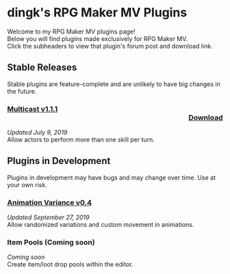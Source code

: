 # dingk's RPG Maker MV Plugins
Welcome to my RPG Maker MV plugins page!  
Below you will find plugins made exclusively for RPG Maker MV.  
Click the subheaders to view that plugin's forum post and download link.  

## Stable Releases
Stable plugins are feature-complete and are unlikely to have big changes in the future.

### [Multicast v1.1.1](https://forums.rpgmakerweb.com/index.php?threads/110706/)<div style='text-align: right'><a href='https://forums.rpgmakerweb.com/index.php?threads/110706/'>Download</a></div>
*Updated July 9, 2019*  
Allow actors to perform more than one skill per turn.

## Plugins in Development
Plugins in development may have bugs and may change over time. Use at your own risk.

### [Animation Variance v0.4](https://forums.rpgmakerweb.com/index.php?threads/110787/)
*Updated September 27, 2019*  
Allow randomized variations and custom movement in animations.

### Item Pools (Coming soon)
*Coming soon*  
Create item/loot drop pools within the editor.
